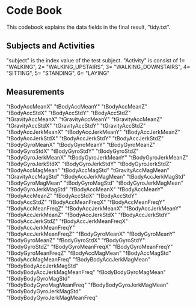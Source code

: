 # Code Book
This codebook explains the data fields in the final result, "tidy.txt".

## Subjects and Activities
"subject" is the index value of the test subject.
"Activity" is consist of 1= "WALKING", 2= "WALKING_UPSTAIRS", 3= "WALKING_DOWNSTAIRS", 4= "SITTING", 5= "STANDING", 6= "LAYING"

## Measurements
"tBodyAccMeanX"                "tBodyAccMeanY"                "tBodyAccMeanZ"               
"tBodyAccStdX"                 "tBodyAccStdY"                 "tBodyAccStdZ"                
"tGravityAccMeanX"             "tGravityAccMeanY"             "tGravityAccMeanZ"            
"tGravityAccStdX"              "tGravityAccStdY"              "tGravityAccStdZ"             
"tBodyAccJerkMeanX"            "tBodyAccJerkMeanY"            "tBodyAccJerkMeanZ"           
"tBodyAccJerkStdX"             "tBodyAccJerkStdY"             "tBodyAccJerkStdZ"            
"tBodyGyroMeanX"               "tBodyGyroMeanY"               "tBodyGyroMeanZ"              
"tBodyGyroStdX"                "tBodyGyroStdY"                "tBodyGyroStdZ"               
"tBodyGyroJerkMeanX"           "tBodyGyroJerkMeanY"           "tBodyGyroJerkMeanZ"          
"tBodyGyroJerkStdX"            "tBodyGyroJerkStdY"            "tBodyGyroJerkStdZ"           
"tBodyAccMagMean"              "tBodyAccMagStd"               "tGravityAccMagMean"          
"tGravityAccMagStd"            "tBodyAccJerkMagMean"          "tBodyAccJerkMagStd"          
"tBodyGyroMagMean"             "tBodyGyroMagStd"              "tBodyGyroJerkMagMean"        
"tBodyGyroJerkMagStd"          "fBodyAccMeanX"                "fBodyAccMeanY"               
"fBodyAccMeanZ"                "fBodyAccStdX"                 "fBodyAccStdY"                
"fBodyAccStdZ"                 "fBodyAccMeanFreqX"            "fBodyAccMeanFreqY"           
"fBodyAccMeanFreqZ"            "fBodyAccJerkMeanX"            "fBodyAccJerkMeanY"           
"fBodyAccJerkMeanZ"            "fBodyAccJerkStdX"             "fBodyAccJerkStdY"            
"fBodyAccJerkStdZ"             "fBodyAccJerkMeanFreqX"        "fBodyAccJerkMeanFreqY"       
"fBodyAccJerkMeanFreqZ"        "fBodyGyroMeanX"               "fBodyGyroMeanY"              
"fBodyGyroMeanZ"               "fBodyGyroStdX"                "fBodyGyroStdY"               
"fBodyGyroStdZ"                "fBodyGyroMeanFreqX"           "fBodyGyroMeanFreqY"          
"fBodyGyroMeanFreqZ"           "fBodyAccMagMean"              "fBodyAccMagStd"              
"fBodyAccMagMeanFreq"          "fBodyBodyAccJerkMagMean"      "fBodyBodyAccJerkMagStd"      
"fBodyBodyAccJerkMagMeanFreq"  "fBodyBodyGyroMagMean"         "fBodyBodyGyroMagStd"         
"fBodyBodyGyroMagMeanFreq"     "fBodyBodyGyroJerkMagMean"     "fBodyBodyGyroJerkMagStd"     
"fBodyBodyGyroJerkMagMeanFreq"

